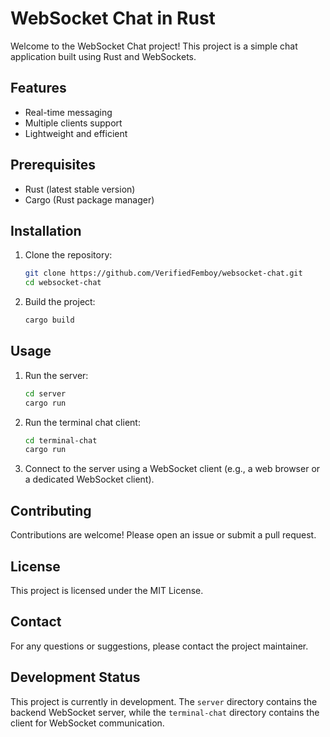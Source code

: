 # WebSocket Chat in Rust

Welcome to the WebSocket Chat project! This project is a simple chat application built using Rust and WebSockets.

## Features

- Real-time messaging
- Multiple clients support
- Lightweight and efficient

## Prerequisites

- Rust (latest stable version)
- Cargo (Rust package manager)

## Installation

1. Clone the repository:
    ```sh
    git clone https://github.com/VerifiedFemboy/websocket-chat.git
    cd websocket-chat
    ```

2. Build the project:
    ```sh
    cargo build
    ```

## Usage

1. Run the server:
    ```sh
    cd server
    cargo run
    ```

2. Run the terminal chat client:
    ```sh
    cd terminal-chat
    cargo run
    ```

3. Connect to the server using a WebSocket client (e.g., a web browser or a dedicated WebSocket client).

## Contributing

Contributions are welcome! Please open an issue or submit a pull request.

## License

This project is licensed under the MIT License.

## Contact

For any questions or suggestions, please contact the project maintainer.

## Development Status

This project is currently in development. The `server` directory contains the backend WebSocket server, while the `terminal-chat` directory contains the client for WebSocket communication.